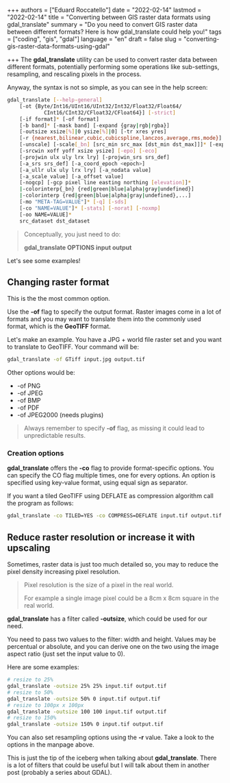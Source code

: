 +++
authors = ["Eduard Roccatello"]
date = "2022-02-14"
lastmod = "2022-02-14"
title = "Converting between GIS raster data formats using gdal_translate"
summary = "Do you need to convert GIS raster data between different formats? Here is how gdal_translate could help you!"
tags = ["coding", "gis", "gdal"]
language = "en"
draft = false
slug = "converting-gis-raster-data-formats-using-gdal"

+++
The **gdal_translate** utility can be used to convert raster data between different formats, potentially performing some operations like sub-settings, resampling, and rescaling pixels in the process.

Anyway, the syntax is not so simple, as you can see in the help screen:

```bash
gdal_translate [--help-general]
    [-ot {Byte/Int16/UInt16/UInt32/Int32/Float32/Float64/
            CInt16/CInt32/CFloat32/CFloat64}] [-strict]
    [-if format]* [-of format]
    [-b band]* [-mask band] [-expand {gray|rgb|rgba}]
    [-outsize xsize[%]|0 ysize[%]|0] [-tr xres yres]
    [-r {nearest,bilinear,cubic,cubicspline,lanczos,average,rms,mode}]
    [-unscale] [-scale[_bn] [src_min src_max [dst_min dst_max]]]* [-exponent[_bn] exp_val]*
    [-srcwin xoff yoff xsize ysize] [-epo] [-eco]
    [-projwin ulx uly lrx lry] [-projwin_srs srs_def]
    [-a_srs srs_def] [-a_coord_epoch <epoch>]
    [-a_ullr ulx uly lrx lry] [-a_nodata value]
    [-a_scale value] [-a_offset value]
    [-nogcp] [-gcp pixel line easting northing [elevation]]*
    |-colorinterp{_bn} {red|green|blue|alpha|gray|undefined}]
    |-colorinterp {red|green|blue|alpha|gray|undefined},...]
    [-mo "META-TAG=VALUE"]* [-q] [-sds]
    [-co "NAME=VALUE"]* [-stats] [-norat] [-noxmp]
    [-oo NAME=VALUE]*
    src_dataset dst_dataset
```

> Conceptually, you just need to do: 
> 
> **gdal_translate OPTIONS input output**

Let's see some examples!

## Changing raster format

This is the the most common option.

Use the **-of** flag to specify the output format. Raster images come in a lot of formats and you may want to translate them into the commonly used format, which is the **GeoTIFF** format.

Let's make an example. You have a JPG + world file raster set and you want to translate to GeoTIFF. Your command will be:
```bash
gdal_translate -of GTiff input.jpg output.tif
```

Other options would be:
* -of PNG
* -of JPEG
* -of BMP
* -of PDF
* -of JPEG2000 (needs plugins)

> Always remember to specify **-of** flag, as missing it could lead to unpredictable results.

### Creation options
**gdal_translate** offers the **-co** flag to provide format-specific options. You can specify the CO flag multiple times, one for every options. An option is specified using key-value format, using equal sign as separator.

If you want a tiled GeoTIFF using DEFLATE as compression algorithm call the program as follows:
```bash
gdal_translate -co TILED=YES -co COMPRESS=DEFLATE input.tif output.tif
```

## Reduce raster resolution or increase it with upscaling

Sometimes, raster data is just too much detailed so, you may to reduce the pixel density increasing pixel resolution.

> Pixel resolution is the size of a pixel in the real world. 
> 
> For example a single image pixel could be a 8cm x 8cm square in the real world.

**gdal_translate** has a filter called **-outsize**, which could be used for our need.

You need to pass two values to the filter: width and height. Values may be percentual or absolute, and you can derive one on the two using the image aspect ratio (just set the input value to 0).

Here are some examples:
```bash
# resize to 25%
gdal_translate -outsize 25% 25% input.tif output.tif
# resize to 50%
gdal_translate -outsize 50% 0 input.tif output.tif
# resize to 100px x 100px
gdal_translate -outsize 100 100 input.tif output.tif
# resize to 150%
gdal_translate -outsize 150% 0 input.tif output.tif
```

You can also set resampling options using the **-r** value. Take a look to the options in the manpage above.

This is just the tip of the iceberg when talking about **gdal_translate**. There is a lot of filters that could be useful but I will talk about them in another post (probably a series about GDAL).